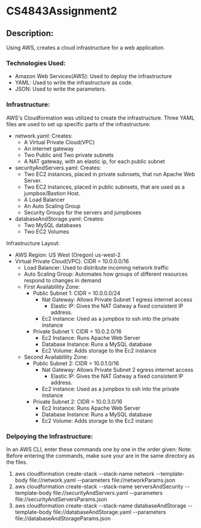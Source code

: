 # CS4843Assignment2
## Description:
Using AWS, creates a cloud infrastructure for a web application. 
### Technologies Used:
- Amazon Web Services(AWS): Used to deploy the infrastructure
- YAML: Used to write the infrastructure as code.
- JSON: Used to write the parameters.

### Infrastructure:
AWS's Cloudformation was utilized to create the infrastructure.
Three YAML files are used to set up specific parts of the infrastructure:
- network.yaml:
    Creates:
    - A Virtual Private Cloud(VPC)
    - An internet gateway
    - Two Public and Two private subnets
    - A NAT gateway, with an elastic ip, for each public subnet
- securityAndServers.yaml:
    Creates:
    - Two EC2 instances, placed in private subnsets, that run Apache Web Server.
    - Two EC2 instances, placed in public subnsets, that are used as a jumpbox/Bastion Host.
    - A Load Balancer
    - An Auto Scaling Group
    - Security Groups for the servers and jumpboxes
- databaseAndStorage.yaml:
    Creates:
    - Two MySQL databases
    - Two EC2 Volumes

Infrastructure Layout:
- AWS Region: US West (Oregon) us-west-2
- Virtual Private Cloud(VPC): CIDR = 10.0.0.0/16
    - Load Balancer: Used to distribute incoming network traffic
    - Auto Scaling Group: Automates how groups of different resources respond to changes in demand
    - First Availablility Zone:
        - Public Subnet 1: CIDR = 10.0.0.0/24
            - Nat Gateway: Allows Private Subnet 1 egress internet access
                - Elastic IP: Gives the NAT Gatway a fixed consistent IP address. 
            - Ec2 instance: Used as a jumpbox to ssh into the private instance
        - Private Subnet 1: CIDR = 10.0.2.0/16
            - Ec2 Instance: Runs Apache Web Server
            - Database Instance: Runs a MySQL database
            - Ec2 Volume: Adds storage to the Ec2 instance
    - Second Availablility Zone:
        - Public Subnet 2: CIDR = 10.0.1.0/16
            - Nat Gateway: Allows Private Subnet 2 egress internet access
                - Elastic IP: Gives the NAT Gatway a fixed consistent IP address. 
            - Ec2 instance: Used as a jumpbox to ssh into the private instance
        - Private Subnet 2: CIDR = 10.0.3.0/16
            - Ec2 Instance: Runs Apache Web Server
            - Database Instance: Runs a MySQL database
            - Ec2 Volume: Adds storage to the Ec2 instanc

### Delpoying the Infrastructure:
In an AWS CLI, enter these commands one by one in the order given: 
Note: Before entering the commands, make sure your are in the same directory as the files.
1. aws cloudformation create-stack --stack-name network --template-body file://network.yaml --parameters file://networkParams.json
2. aws cloudformation create-stack --stack-name serversAndSecurity --template-body file://securityAndServers.yaml --parameters file://securityAndServersParams.json
3. aws cloudformation create-stack --stack-name databaseAndStorage --template-body file://databaseAndStorage.yaml --parameters file://databaseAndStorageParams.json
